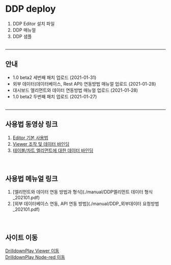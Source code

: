 # DDP deploy

1. DDP Editor 설치 파일 
2. DDP 매뉴얼
3. DDP 샘플
<br><br>

-----------------------------------
## 안내
* 1.0 beta2 세번째 패치 업로드 (2021-01-31)  
* 외부 데이터(데이터베이스, Rest API) 연동방법 매뉴얼 업로드 (2021-01-28)
* 대시보드 엘리먼트와 데이터 연동방법 매뉴얼 업로드 (2021-01-28)
* 1.0 beta2 두번째 패치 업로드 (2021-01-27)
<br><br>

-----------------------------------
## 사용법 동영상 링크
1. [Editor 기본 사용법](https://youtu.be/418EMm-noso) <br>
2. [Viewer 조작 및 데이터 바인딩](https://youtu.be/ydLkaTRWnns) <br>
3. [테이블/차트 엘리먼트에 대한 데이터 바인딩](https://youtu.be/04PEMD1CE9I) <br>
<br><br>

## 사용법 메뉴얼 링크
1. [엘리먼트와 데이터 연동 방법과 형식](./manual/DDP엘리먼트 데이터 형식_202101.pdf) <br>
2. [외부 데이터베이스 연동, API 연동 방법](./manual/DDP_외부데이터 요청방법_202101.pdf) <br>
<br><br>


## 사이트 이동
[DrilldownPlay Viewer 이동](http://naon.soxcorp.co.kr/DrilldownPlay/#/main) <br>
[DrilldownPlay Node-red 이동](http://naon.soxcorp.co.kr:11103)



